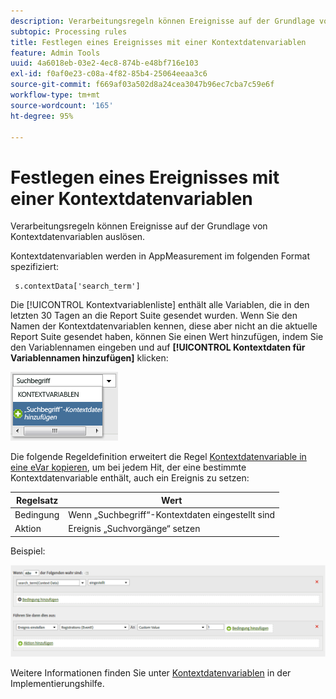 ```yaml
---
description: Verarbeitungsregeln können Ereignisse auf der Grundlage von Kontextdatenvariablen auslösen.
subtopic: Processing rules
title: Festlegen eines Ereignisses mit einer Kontextdatenvariablen
feature: Admin Tools
uuid: 4a6018eb-03e2-4ec8-874b-e48bf716e103
exl-id: f0af0e23-c08a-4f82-85b4-25064eeaa3c6
source-git-commit: f669af03a502d8a24cea3047b96ec7cba7c59e6f
workflow-type: tm+mt
source-wordcount: '165'
ht-degree: 95%

---
```


# Festlegen eines Ereignisses mit einer Kontextdatenvariablen

Verarbeitungsregeln können Ereignisse auf der Grundlage von Kontextdatenvariablen auslösen.

Kontextdatenvariablen werden in AppMeasurement im folgenden Format spezifiziert:

```
 s.contextData['search_term']
```

Die [!UICONTROL Kontextvariablenliste] enthält alle Variablen, die in den letzten 30 Tagen an die Report Suite gesendet wurden. Wenn Sie den Namen der Kontextdatenvariablen kennen, diese aber nicht an die aktuelle Report Suite gesendet haben, können Sie einen Wert hinzufügen, indem Sie den Variablennamen eingeben und auf **[!UICONTROL Kontextdaten für Variablennamen hinzufügen]** klicken:

![](assets/add-context-variable.png)

Die folgende Regeldefinition erweitert die Regel [Kontextdatenvariable in eine eVar kopieren](/help/admin/admin/c-processing-rules/processing-rules-examples/processing-rules-copy-context-data.md), um bei jedem Hit, der eine bestimmte Kontextdatenvariable enthält, auch ein Ereignis zu setzen:

| Regelsatz | Wert |
|---|---|
| Bedingung | Wenn „Suchbegriff“-Kontextdaten eingestellt sind |
| Aktion | Ereignis „Suchvorgänge“ setzen |

Beispiel:

![](assets/processing_rule_set_event.png)

Weitere Informationen finden Sie unter [Kontextdatenvariablen](https://experienceleague.adobe.com/docs/analytics/implementation/vars/page-vars/contextdata.html) in der Implementierungshilfe.
